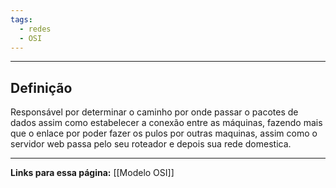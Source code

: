 ```yaml
---
tags:
  - redes
  - OSI
---
```

---
## Definição

Responsável por determinar o caminho por onde passar o pacotes de dados assim como estabelecer a conexão entre as máquinas, fazendo mais que o enlace por poder fazer os pulos por outras maquinas, assim como o servidor web passa pelo seu roteador e depois sua rede domestica.

---
**Links para essa página:**
[[Modelo OSI]]



